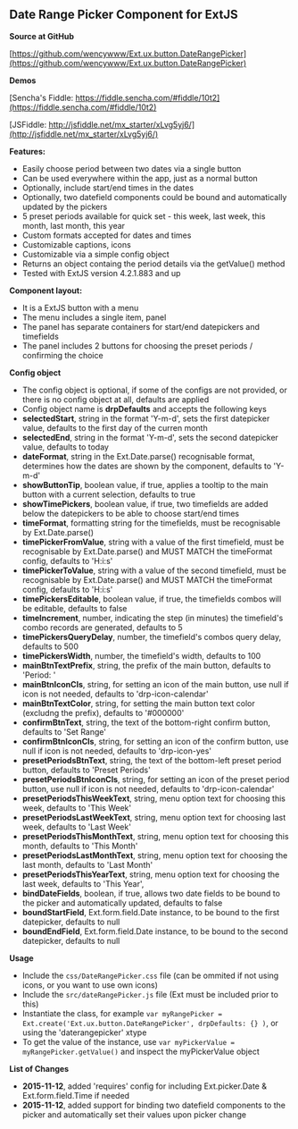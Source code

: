 
Date Range Picker Component for ExtJS
-------------------------------------


**Source at GitHub**

[https://github.com/wencywww/Ext.ux.button.DateRangePicker](https://github.com/wencywww/Ext.ux.button.DateRangePicker)



**Demos**

[Sencha's Fiddle: https://fiddle.sencha.com/#fiddle/10t2](https://fiddle.sencha.com/#fiddle/10t2)

[JSFiddle: http://jsfiddle.net/mx_starter/xLvg5yj6/](http://jsfiddle.net/mx_starter/xLvg5yj6/)





**Features:**

  * Easily choose period between two dates via a single button
  * Can be used everywhere within the app, just as a normal button	  
  * Optionally, include start/end times in the dates
  * Optionally, two datefield components could be bound and automatically updated by the pickers
  * 5 preset periods available for quick set - this week, last week, this month, last month, this year
  * Custom formats accepted for dates and times
  * Customizable captions, icons  
  * Customizable via a simple config object
  * Returns an object containg the period details via the getValue() method
  * Tested with ExtJS version 4.2.1.883 and up  


**Component layout:**

  * It is a ExtJS button with a menu
  * The menu includes a single item, panel
  * The panel has separate containers for start/end datepickers and timefields
  * The panel includes 2 buttons for choosing the preset periods / confirming the choice

    
**Config object**

  * The config object is optional, if some of the configs are not provided, or there is no config object at all, defaults are applied
  * Config object name is **drpDefaults** and accepts the following keys
  * **selectedStart**, string in the format 'Y-m-d', sets the first datepicker value, defaults to the first day of the curren month
  * **selectedEnd**, string in the format 'Y-m-d', sets the second datepicker value, defaults to today
  * **dateFormat**, string in the Ext.Date.parse() recognisable format, determines how the dates are shown by the component, defaults to 'Y-m-d'
  * **showButtonTip**, boolean value, if true, applies a tooltip to the main button with a current selection, defaults to true
  * **showTimePickers**, boolean value, if true, two timefields are added below the datepickers to be able to choose start/end times
  * **timeFormat**, formatting string for the timefields, must be recognisable by Ext.Date.parse()
  * **timePickerFromValue**, string with a value of the first timefield, must be recognisable by Ext.Date.parse() and MUST MATCH the timeFormat config, defaults to 'H:i:s'
  * **timePickerToValue**, string with a value of the second timefield, must be recognisable by Ext.Date.parse() and MUST MATCH the timeFormat config, defaults to 'H:i:s'
  * **timePickersEditable**, boolean value, if true, the timefields combos will be editable, defaults to false
  * **timeIncrement**, number, indicating the step (in minutes) the timefield's combo records are generated, defaults to 5
  * **timePickersQueryDelay**, number, the timefield's combos query delay, defaults to 500
  * **timePickersWidth**, number, the timefield's width, defaults to 100
  * **mainBtnTextPrefix**, string, the prefix of the main button, defaults to 'Period: '
  * **mainBtnIconCls**, string, for setting an icon of the main button, use null if icon is not needed, defaults to 'drp-icon-calendar' 
  * **mainBtnTextColor**, string, for setting the main button text color (excludng the prefix), defaults to '#000000'
  * **confirmBtnText**, string, the text of the bottom-right confirm button, defaults to 'Set Range'
  * **confirmBtnIconCls**, string, for setting an icon of the confirm button, use null if icon is not needed, defaults to 'drp-icon-yes' 
  * **presetPeriodsBtnText**, string, the text of the bottom-left preset period button, defaults to 'Preset Periods'
  * **presetPeriodsBtnIconCls**, string, for setting an icon of the preset period button, use null if icon is not needed, defaults to 'drp-icon-calendar' 
  * **presetPeriodsThisWeekText**, string, menu option text for choosing this week, defaults to 'This Week'
  * **presetPeriodsLastWeekText**, string, menu option text for choosing last week, defaults to 'Last Week'
  * **presetPeriodsThisMonthText**, string, menu option text for choosing this month, defaults to 'This Month'
  * **presetPeriodsLastMonthText**, string, menu option text for choosing the last month, defaults to 'Last Month'
  * **presetPeriodsThisYearText**, string, menu option text for choosing the last week, defaults to 'This Year',
  * **bindDateFields**, boolean, if true, allows two date fields to be bound to the picker and automatically updated, defaults to false
  * **boundStartField**, Ext.form.field.Date instance, to be bound to the first datepicker, defaults to null
  * **boundEndField**, Ext.form.field.Date instance, to be bound to the second datepicker, defaults to null

  
**Usage**

  * Include the `css/DateRangePicker.css` file (can be ommited if not using icons, or you want to use own icons)
  * Include the `src/dateRangePicker.js` file (Ext must be included prior to this)
  * Instantiate the class, for example `var myRangePicker = Ext.create('Ext.ux.button.DateRangePicker', drpDefaults: {} )`, or using the 'daterangepicker' xtype
  * To get the value of the instance, use `var myPickerValue = myRangePicker.getValue()` and inspect the myPickerValue object
  

**List of Changes**

  * **2015-11-12**, added 'requires' config for including Ext.picker.Date & Ext.form.field.Time if needed
  * **2015-11-12**, added support for binding two datefield components to the picker and automatically set their values upon picker change